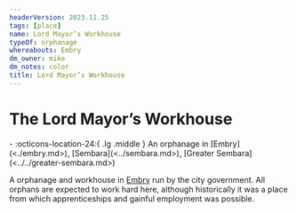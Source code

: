 ```yaml
---
headerVersion: 2023.11.25
tags: [place]
name: Lord Mayor’s Workhouse
typeOf: orphanage
whereabouts: Embry
dm_owner: mike
dm_notes: color
title: Lord Mayor’s Workhouse
---
```

# The Lord Mayor’s Workhouse
<div class="grid cards ext-narrow-margin ext-one-column" markdown>
-    :octicons-location-24:{ .lg .middle } An orphanage in [Embry](<./embry.md>), [Sembara](<../sembara.md>), [Greater Sembara](<../../greater-sembara.md>)  
</div>


A orphanage and workhouse in [Embry](<./embry.md>) run by the city government. All orphans are expected to work hard here, although historically it was a place from which apprenticeships and gainful employment was possible.
